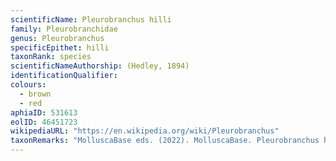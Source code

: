 ```yaml
---
scientificName: Pleurobranchus hilli
family: Pleurobranchidae
genus: Pleurobranchus
specificEpithet: hilli
taxonRank: species
scientificNameAuthorship: (Hedley, 1894)
identificationQualifier: 
colours:
  - brown
  - red
aphiaID: 531613
eolID: 46451723
wikipediaURL: "https://en.wikipedia.org/wiki/Pleurobranchus"
taxonRemarks: "MolluscaBase eds. (2022). MolluscaBase. Pleurobranchus hilli (Hedley, 1894). Accessed through: World Register of Marine Species at: https://www.marinespecies.org/aphia.php?p=taxdetails&id=531613 on 2022-03-07"
---
```

